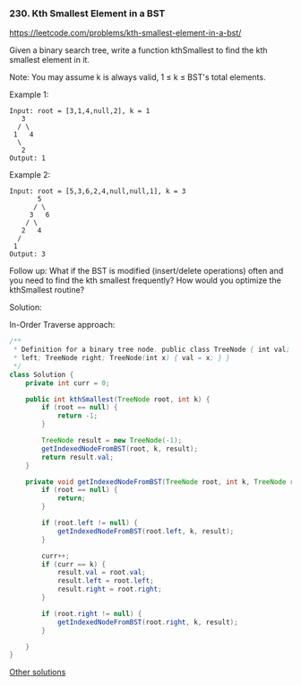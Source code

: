 ### 230. Kth Smallest Element in a BST
https://leetcode.com/problems/kth-smallest-element-in-a-bst/

Given a binary search tree, write a function kthSmallest to find the kth smallest element in it.

Note:
You may assume k is always valid, 1 ≤ k ≤ BST's total elements.

Example 1:
```
Input: root = [3,1,4,null,2], k = 1
   3
  / \
 1   4
  \
   2
Output: 1
```
Example 2:
```
Input: root = [5,3,6,2,4,null,null,1], k = 3
       5
      / \
     3   6
    / \
   2   4
  /
 1
Output: 3
```
Follow up:
What if the BST is modified (insert/delete operations) often and you need to find the kth smallest frequently? How would you optimize the kthSmallest routine?

Solution:

In-Order Traverse approach:
```java
/**
 * Definition for a binary tree node. public class TreeNode { int val; TreeNode
 * left; TreeNode right; TreeNode(int x) { val = x; } }
 */
class Solution {
    private int curr = 0;

    public int kthSmallest(TreeNode root, int k) {
        if (root == null) {
            return -1;
        }

        TreeNode result = new TreeNode(-1);
        getIndexedNodeFromBST(root, k, result);
        return result.val;
    }

    private void getIndexedNodeFromBST(TreeNode root, int k, TreeNode result) {
        if (root == null) {
            return;
        }

        if (root.left != null) {
            getIndexedNodeFromBST(root.left, k, result);
        }

        curr++;
        if (curr == k) {
            result.val = root.val;
            result.left = root.left;
            result.right = root.right;
        }

        if (root.right != null) {
            getIndexedNodeFromBST(root.right, k, result);
        }

    }
}
```

[Other solutions](https://leetcode.com/problems/kth-smallest-element-in-a-bst/discuss/63660/3-ways-implemented-in-JAVA-(Python)%3A-Binary-Search-in-order-iterative-and-recursive)